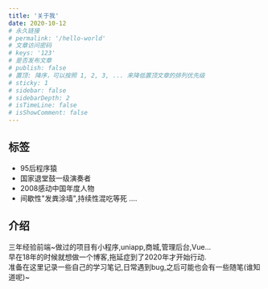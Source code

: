 ```yaml
---
title: '关于我'
date: 2020-10-12
# 永久链接
# permalink: '/hello-world'
# 文章访问密码
# keys: '123'
# 是否发布文章
# publish: false
# 置顶: 降序，可以按照 1, 2, 3, ... 来降低置顶文章的排列优先级
# sticky: 1
# sidebar: false
# sidebarDepth: 2
# isTimeLine: false
# isShowComment: false
---
```


## 标签

- 95后程序猿
- 国家退堂鼓一级演奏者
- 2008感动中国年度人物
- 间歇性"发粪涂墙",持续性混吃等死
....

## 介绍

三年经验前端~做过的项目有小程序,uniapp,商城,管理后台,Vue...<br/>
早在18年的时候就想做一个博客,拖延症到了2020年才开始行动.<br/>
准备在这里记录一些自己的学习笔记,日常遇到bug,之后可能也会有一些随笔(谁知道呢)~<br/>
